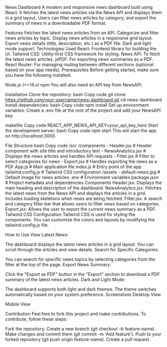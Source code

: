 News Dashboard
A modern and responsive news dashboard built using React. It fetches the latest news articles via the News API and displays them in a grid layout. Users can filter news articles by category, and export the summary of news in a downloadable PDF format.

Features
Fetches the latest news articles from an API.
Categorize and filter news articles by topic.
Display news articles in a responsive grid layout.
Export news details (title, description, etc.) as a PDF file.
Dark and light mode support.
Technologies Used
React: Frontend library for building the UI.
Tailwind CSS: Utility-first CSS framework for styling.
News API: To fetch the latest news articles.
jsPDF: For exporting news summaries as a PDF.
React Router: For managing routing between different sections (optional based on your app needs).
Prerequisites
Before getting started, make sure you have the following installed:

Node.js (>=14.x)
npm
You will also need an API key from NewsAPI.

Installation
Clone the repository:
bash
Copy code
git clone https://github.com/your-username/news-dashboard.git
cd news-dashboard
Install dependencies:
bash
Copy code
npm install
Set up environment variables:
Create a .env file at the root of the project and add your NewsAPI key:

makefile
Copy code
REACT_APP_NEWS_API_KEY=your_api_key_here
Start the development server:
bash
Copy code
npm start
This will start the app on http://localhost:3000.

File Structure
bash
Copy code
/src
  /components
    - Header.jsx          # Header component with site title and introductory text
    - NewsAnalytics.jsx   # Displays the news articles and handles API requests
    - Filter.jsx          # Filter to select categories for news
    - Export.jsx          # Handles exporting the news as a PDF
  App.js                  # Main application file
  index.js                # Entry point of the app
  tailwind.config.js      # Tailwind CSS configuration
  /assets
    - default-news.jpg    # Default image for news articles
  .env                    # Environment variables
  package.json            # Project metadata and dependencies
Components
Header.jsx: Displays the main heading and description of the dashboard.
NewsAnalytics.jsx: Fetches the latest news from the News API and displays the articles in a grid. Includes loading skeletons when news are being fetched.
Filter.jsx: A search and category filter bar that allows users to filter news based on categories.
Export.jsx: Allows the user to export the current news summary as a PDF.
Tailwind CSS Configuration
Tailwind CSS is used for styling the components. You can customize the colors and layouts by modifying the tailwind.config.js file.

How to Use
View Latest News:

The dashboard displays the latest news articles in a grid layout. You can scroll through the articles and view details.
Search for Specific Categories:

You can search for specific news topics by selecting categories from the filter at the top of the page.
Export News Summary:

Click the "Export as PDF" button in the "Export" section to download a PDF summary of the latest news articles.
Dark and Light Mode:

The dashboard supports both light and dark themes. The theme switches automatically based on your system preference.
Screenshots
Desktop View

Mobile View

Contribution
Feel free to fork this project and make contributions. To contribute, follow these steps:

Fork the repository.
Create a new branch (git checkout -b feature-name).
Make changes and commit them (git commit -m 'Add feature').
Push to your forked repository (git push origin feature-name).
Create a pull request.
